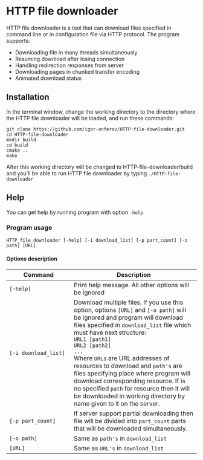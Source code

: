 # HTTP file downloader
HTTP file downloader is a tool that can download files specified in command line or in configuration file via HTTP protocol. The program supports:
- Downloading file in many threads simultaneously
- Resuming download after losing connection
- Handling redirection responses from server
- Downloading pages in chunked transfer encoding
- Animated download status

## Installation

In the terminal window, change the working directory to the directory where the HTTP file downloader will be loaded, and run these commands:
```
git clone https://github.com/igor-anferov/HTTP-file-downloader.git
cd HTTP-file-downloader
mkdir build
cd build
cmake ..
make
```
After this working directory will be changed to HTTP-file-downloader/build and you'll be able to run HTTP file downloader by typing `./HTTP-file-downloader`

## Help

You can get help by running program with option `-help`
### Program usage
```
HTTP_file_downloader [-help] [-i download_list] [-p part_count] [-o path] [URL]
```
#### Options description
|         Command        | Description |
| ---------------------- | --- |
| ` [-help] `            | Print help message. All other options will be ignored |
|                                     <br>` [-i download_list] `<br>                                     | Download multiple files. If you use this option, options `[URL]` and `[-o path]` will be ignored and program will download files specified in `download_list` file which must have next structure:<br>` URL1 [path1] `<br>` URL2 [path2] `<br>` ...          `<br>Where `URLs` are URL addresses of resources to download and `path's` are files specifying place where program will download corresponding resource. If is no specified `path` for resource then it will be downloaded in working directory by name given to it on the server. |
| ` [-p part_count] `    | If server support partial downloading then file will be divided into `part_count` parts that will be downloaded simultaneously. |
| ` [-o path] `          | Same as `path's` in `download_list` |
| ` [URL] `              | Same as `URL's` in `download_list`  |
